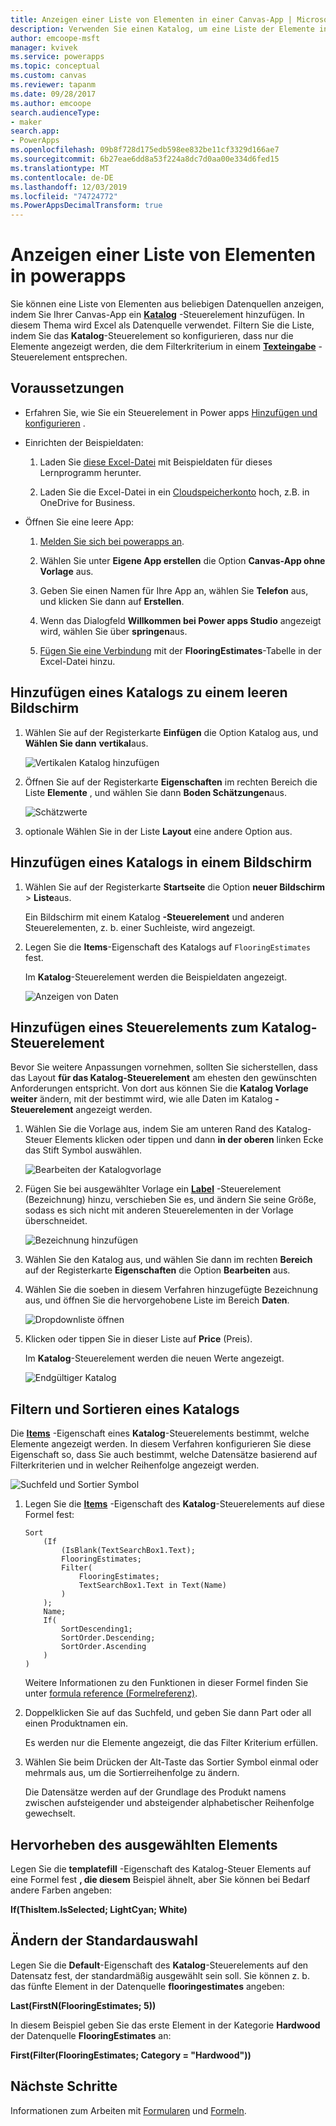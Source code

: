 ```yaml
---
title: Anzeigen einer Liste von Elementen in einer Canvas-App | Microsoft-Dokumentation
description: Verwenden Sie einen Katalog, um eine Liste der Elemente in Ihrer Canvas-App anzuzeigen, und filtern Sie die Liste, indem Sie ein Kriterium angeben.
author: emcoope-msft
manager: kvivek
ms.service: powerapps
ms.topic: conceptual
ms.custom: canvas
ms.reviewer: tapanm
ms.date: 09/28/2017
ms.author: emcoope
search.audienceType:
- maker
search.app:
- PowerApps
ms.openlocfilehash: 09b8f728d175edb598ee832be11cf3329d166ae7
ms.sourcegitcommit: 6b27eae6dd8a53f224a8dc7d0aa00e334d6fed15
ms.translationtype: MT
ms.contentlocale: de-DE
ms.lasthandoff: 12/03/2019
ms.locfileid: "74724772"
ms.PowerAppsDecimalTransform: true
---
```

# <a name="show-a-list-of-items-in-power-apps"></a>Anzeigen einer Liste von Elementen in powerapps

Sie können eine Liste von Elementen aus beliebigen Datenquellen anzeigen, indem Sie Ihrer Canvas-App ein **[Katalog](controls/control-gallery.md)** -Steuerelement hinzufügen. In diesem Thema wird Excel als Datenquelle verwendet. Filtern Sie die Liste, indem Sie das **Katalog**-Steuerelement so konfigurieren, dass nur die Elemente angezeigt werden, die dem Filterkriterium in einem **[Texteingabe](controls/control-text-input.md)** -Steuerelement entsprechen.

## <a name="prerequisites"></a>Voraussetzungen

- Erfahren Sie, wie Sie ein Steuerelement in Power apps [Hinzufügen und konfigurieren](add-configure-controls.md) .

- Einrichten der Beispieldaten:
    1. Laden Sie [diese Excel-Datei](https://az787822.vo.msecnd.net/documentation/get-started-from-data/FlooringEstimates.xlsx) mit Beispieldaten für dieses Lernprogramm herunter.

    2. Laden Sie die Excel-Datei in ein [Cloudspeicherkonto](connections/cloud-storage-blob-connections.md) hoch, z.B. in OneDrive for Business.

- Öffnen Sie eine leere App:
    1. [Melden Sie sich bei powerapps an](https://make.powerapps.com?utm_source=padocs&utm_medium=linkinadoc&utm_campaign=referralsfromdoc).

    1. Wählen Sie unter **Eigene App erstellen** die Option **Canvas-App ohne Vorlage** aus.

    1. Geben Sie einen Namen für Ihre App an, wählen Sie **Telefon** aus, und klicken Sie dann auf **Erstellen**.

    1. Wenn das Dialogfeld **Willkommen bei Power apps Studio** angezeigt wird, wählen Sie über **springen**aus.

    1. [Fügen Sie eine Verbindung](add-data-connection.md) mit der **FlooringEstimates**-Tabelle in der Excel-Datei hinzu.

## <a name="add-a-gallery-to-a-blank-screen"></a>Hinzufügen eines Katalogs zu einem leeren Bildschirm

1. Wählen Sie auf der Registerkarte **Einfügen** die Option Katalog aus, und **Wählen Sie dann** **vertikal**aus.

    ![Vertikalen Katalog hinzufügen](./media/add-gallery/gallery-dropdown.png)

1. Öffnen Sie auf der Registerkarte **Eigenschaften** im rechten Bereich die Liste **Elemente** , und wählen Sie dann **Boden Schätzungen**aus.

    ![Schätzwerte](./media/add-gallery/select-layout.png)

1. optionale Wählen Sie in der Liste **Layout** eine andere Option aus.

## <a name="add-a-gallery-in-a-screen"></a>Hinzufügen eines Katalogs in einem Bildschirm

1. Wählen Sie auf der Registerkarte **Startseite** die Option **neuer Bildschirm** > **Liste**aus.

    Ein Bildschirm mit einem Katalog **-Steuerelement** und anderen Steuerelementen, z. b. einer Suchleiste, wird angezeigt.

1. Legen Sie die **Items**-Eigenschaft des Katalogs auf `FlooringEstimates` fest.

    Im **Katalog**-Steuerelement werden die Beispieldaten angezeigt.

    ![Anzeigen von Daten](./media/add-gallery/show-data-default.png)

## <a name="add-a-control-to-the-gallery-control"></a>Hinzufügen eines Steuerelements zum Katalog-Steuerelement
Bevor Sie weitere Anpassungen vornehmen, sollten Sie sicherstellen, dass das Layout **für das Katalog-Steuerelement** am ehesten den gewünschten Anforderungen entspricht. Von dort aus können Sie die **Katalog Vorlage weiter** ändern, mit der bestimmt wird, wie alle Daten im Katalog **-Steuerelement** angezeigt werden.

1. Wählen Sie die Vorlage aus, indem Sie am unteren Rand des Katalog-Steuer Elements klicken oder tippen und dann **in der oberen** linken Ecke das Stift Symbol auswählen.

    ![Bearbeiten der Katalogvorlage](./media/add-gallery/edit-item.png)

2. Fügen Sie bei ausgewählter Vorlage ein **[Label](controls/control-text-box.md)** -Steuerelement (Bezeichnung) hinzu, verschieben Sie es, und ändern Sie seine Größe, sodass es sich nicht mit anderen Steuerelementen in der Vorlage überschneidet.

    ![Bezeichnung hinzufügen](./media/add-gallery/add-text-box.png)

3. Wählen Sie den Katalog aus, und wählen Sie dann im rechten **Bereich** auf der Registerkarte **Eigenschaften** die Option **Bearbeiten** aus.

4. Wählen Sie die soeben in diesem Verfahren hinzugefügte Bezeichnung aus, und öffnen Sie die hervorgehobene Liste im Bereich **Daten**.

    ![Dropdownliste öffnen](./media/add-gallery/open-dropdown.png)

5. Klicken oder tippen Sie in dieser Liste auf **Price** (Preis).

    Im **Katalog**-Steuerelement werden die neuen Werte angezeigt.

    ![Endgültiger Katalog](./media/add-gallery/final-gallery.png)

## <a name="filter-and-sort-a-gallery"></a>Filtern und Sortieren eines Katalogs
Die **[Items](controls/properties-core.md)** -Eigenschaft eines **Katalog**-Steuerelements bestimmt, welche Elemente angezeigt werden. In diesem Verfahren konfigurieren Sie diese Eigenschaft so, dass Sie auch bestimmt, welche Datensätze basierend auf Filterkriterien und in welcher Reihenfolge angezeigt werden.

![Suchfeld und Sortier Symbol](./media/add-gallery/text-search-box.png)

1. Legen Sie die **[Items](controls/properties-core.md)** -Eigenschaft des **Katalog**-Steuerelements auf diese Formel fest:

    ```powerapps-comma
    Sort
        (If
            (IsBlank(TextSearchBox1.Text);
            FlooringEstimates;
            Filter(
                FlooringEstimates;
                TextSearchBox1.Text in Text(Name)
            )
        );
        Name;
        If(
            SortDescending1;
            SortOrder.Descending;
            SortOrder.Ascending
        )
    )
    ```

    Weitere Informationen zu den Funktionen in dieser Formel finden Sie unter [formula reference (Formelreferenz)](formula-reference.md).

1. Doppelklicken Sie auf das Suchfeld, und geben Sie dann Part oder all einen Produktnamen ein.

    Es werden nur die Elemente angezeigt, die das Filter Kriterium erfüllen.

1. Wählen Sie beim Drücken der Alt-Taste das Sortier Symbol einmal oder mehrmals aus, um die Sortierreihenfolge zu ändern.

    Die Datensätze werden auf der Grundlage des Produkt namens zwischen aufsteigender und absteigender alphabetischer Reihenfolge gewechselt.

## <a name="highlight-the-selected-item"></a>Hervorheben des ausgewählten Elements
Legen Sie die **templatefill** -Eigenschaft des Katalog-Steuer Elements auf eine Formel fest **, die diesem** Beispiel ähnelt, aber Sie können bei Bedarf andere Farben angeben:

**If(ThisItem.IsSelected; LightCyan; White)**

## <a name="change-the-default-selection"></a>Ändern der Standardauswahl
Legen Sie die **Default**-Eigenschaft des **Katalog**-Steuerelements auf den Datensatz fest, der standardmäßig ausgewählt sein soll. Sie können z. b. das fünfte Element in der Datenquelle **flooringestimates** angeben:

**Last(FirstN(FlooringEstimates; 5))**

In diesem Beispiel geben Sie das erste Element in der Kategorie **Hardwood** der Datenquelle **FlooringEstimates** an:

**First(Filter(FlooringEstimates; Category = "Hardwood"))**

## <a name="next-steps"></a>Nächste Schritte
Informationen zum Arbeiten mit [Formularen](working-with-forms.md) und [Formeln](working-with-formulas.md).
